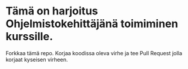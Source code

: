 # Tämä on harjoitus Ohjelmistokehittäjänä toimiminen kurssille. 

Forkkaa tämä repo. Korjaa koodissa oleva virhe ja tee Pull Request jolla korjaat kyseisen virheen.
